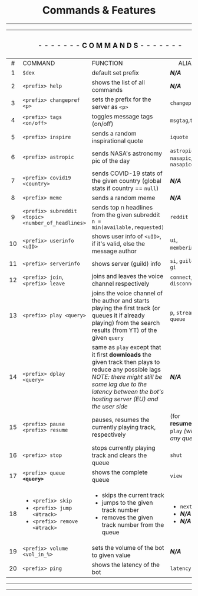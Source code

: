 <h1 align="center"> Commands & Features </h1>

___


<table align="center">
<thead>
<tr>
  <th colspan=4 align="center"><h3>- - - - - - -  C O M M A N D S  - - - - - - -</h3></th>
</tr>
</thead>
<tbody>
<tr>
<td align="center">#</td>
<td align="left">COMMAND</td>
<td align="left">FUNCTION</td>
<td align="center">ALIASES</td>
</tr>
<tr>
<td align="center">1</td>
<td align="left"><code>$dex</code></td>
<td align="left">default set prefix</td>
<td align="left"><i><b>N/A</b></i></td>
</tr>
<tr>
<td align="center">2</td>
<td align="left"><code>&lt;prefix&gt; help</code></td>
<td align="left">shows the list of all commands</td>
<td align="left"><i><b>N/A</b></i></td>
</tr>
<tr>
<td align="center">3</td>
<td align="left"><code>&lt;prefix&gt; changepref &lt;p&gt;</code></td>
<td align="left">sets the prefix for the server as <code>&lt;p&gt;</code></td>
<td align="left"><code>changeprefix</code></td>
</tr>
<tr>
<td align="center">4</td>
<td align="left"><code>&lt;prefix&gt; tags &lt;on/off&gt;</code></td>
<td align="left">toggles message tags (on/off)</td>
  <td align="left"><code>msgtag</code>,<code>tagging</code></td>
</tr>
<tr>
<td align="center">5</td>
<td align="left"><code>&lt;prefix&gt; inspire</code></td>
<td align="left">sends a random inspirational quote</td>
<td align="left"><code>iquote</code></td>
</tr>
<tr>
<td align="center">6</td>
<td align="left"><code>&lt;prefix&gt; astropic</code></td>
<td align="left">sends NASA's astronomy pic of the day</td>
<td align="left"><code>astropicotd</code>, <code>nasapic</code>, <code>nasapicotd</code></td>
</tr>
<tr>
<td align="center">7</td>
<td align="left"><code>&lt;prefix&gt; covid19 &lt;country&gt;</code></td>
<td align="left">sends COVID-19 stats of the given country (global stats if country == <code>null</code>)</td>
<td align="left"><i><b>N/A</b></i></td>
</tr>
<tr>
<td align="center">8</td>
<td align="left"><code>&lt;prefix&gt; meme</code></td>
<td align="left">sends a random meme</td>
<td align="left"><i><b>N/A</b></i></td>
</tr>
<tr>
<td align="center">9</td>
<td align="left"><code>&lt;prefix&gt; subreddit &lt;topic&gt; &lt;number_of_headlines&gt;</code></td>
<td align="left">sends top n headlines from the given subreddit</br><code>n = min(available,requested)</code></td>
<td align="left"><code>reddit</code></td>
</tr>
<tr>
<td align="center">10</td>
<td align="left"><code>&lt;prefix&gt; userinfo &lt;uID&gt;</code></td>
<td align="left">shows user info of <code>&lt;uID&gt;</code>, if it's valid, else the message author</td>
<td align="left"><code>ui</code>, <code>memberinfo</code>, <code>mi</code></td>
</tr>
<tr>
<td align="center">11</td>
<td align="left"><code>&lt;prefix&gt; serverinfo</code></td>
<td align="left">shows server (guild) info</td>
<td align="left"><code>si</code>, <code>guildinfo</code>, <code>gi</code></td>
</tr>
<tr>
<td align="center">12</td>
<td align="left"><code>&lt;prefix&gt; join</code>, <code>&lt;prefix&gt; leave</code></td>
<td align="left">joins and leaves the voice channel respectively</td>
<td align="left"><code>connect</code>, <code>disconnect</code></td>
</tr>
<tr>
<td align="center">13</td>
<td align="left"><code>&lt;prefix&gt; play &lt;query&gt;</code></td>
<td align="left">joins the voice channel of the author and starts playing the first track (or queues it if already playing) from the search results (from YT) of the given <code>query</code></td>
<td align="left"><code>p</code>, <code>stream</code>, <code>add</code>, <code>queue</code></td>
</tr>
<tr>
<td align="center">14</td>
<td align="left"><code>&lt;prefix&gt; dplay &lt;query&gt;</code></td>
<td align="left">same as <code>play</code> except that it first <b>downloads</b> the given track then plays to reduce any possible lags<br><i>NOTE: there might still be some lag due to the latency between the bot's hosting server (EU) and the user side</i></td>
<td align="left"><i><b>N/A</b></i></td>
</tr>
<tr>
<td align="center">15</td>
<td align="left"><code>&lt;prefix&gt; pause</code><br><code>&lt;prefix&gt; resume</code></td>
<td align="left">pauses, resumes the currently playing track, respectively</td>
<td align="left">(for <b>resume</b>):- <code>play</code> <i>(without any query)</i></td>
</tr>
<tr>
<td align="center">16</td>
<td align="left"><code>&lt;prefix&gt; stop</code></td>
<td align="left">stops currently playing track and clears the queue</td>
<td align="left"><code>shut</code></td>
</tr>
<tr>
<td align="center">17</td>
  <td align="left"><code>&lt;prefix&gt; queue <b><strike>&lt;query&gt;</strike></b></code></td>
<td align="left">shows the complete queue</td>
<td align="left"><code>view</code></td>
</tr>
<tr>
<td align="center">18</td>
<td align="left">
  <ul>
    <li><code>&lt;prefix&gt; skip </code></li>
    <li><code>&lt;prefix&gt; jump &lt;#track&gt;</code></li>
    <li><code>&lt;prefix&gt; remove &lt;#track&gt;</code></li>
  </ul>
</td>
<td align="left">
  <ul>
    <li>skips the current track</li>
    <li>jumps to the given track number</li>
    <li>removes the given track number from the queue</li>
  </ul>
</td>
<td align="left">
  <ul>
    <li><code>next</code></li>
    <li><b><i>N/A</i></b></li>
    <li><b><i>N/A</i></b></li>
  </ul>
</td>
</tr>
<tr>
<td align="center">19</td>
<td align="left"><code>&lt;prefix&gt; volume &lt;vol_in_%&gt;</code></td>
<td align="left">sets the volume of the bot to given value</td>
<td align="left"><b><i>N/A</i></b></td>
</tr>
<tr>
<td align="center">20</td>
<td align="left"><code>&lt;prefix&gt; ping</code></td>
<td align="left">shows the latency of the bot</td>
<td align="left"><code>latency</code></td>
</tr>
</tbody>
</table>




<!--|S. No.|COMMAND|FUNCTION|ALIASES|
|:-:|:-:|:-|:-:|
|1|`$dex`|default set prefix|N/A|
|2|`<prefix> help`|shows the list of all commands|N/A|
|3|`<prefix> changepref <p>`|sets the prefix for the server as `<p>`|`chngpref`|
|4|`<prefix> inspire`|sends a random inspirational quote|N/A|
|5|`<prefix> userinfo`|shows user info of the message author|`ui`, `memberinfo`, `mi`|
|6|`<prefix> userinfo <uID>`|shows user info of `<uID>` if it's valid else the message author|`ui`, `memberinfo`, `mi`|
|7|`<prefix> serverinfo`|shows server (guild) info|`si`, `guildinfo`, `gi`|
```
$dex                     - default set prefix;
<prefix> help            - shows the list of all commands;
<prefix> changepref <p>  - sets the prefix for the server as <p>;
<prefix> inspire         - sends an inspirational quote;
<prefix> userinfo        - shows user info of the message author;
<prefix> userinfo <uID>  - shows user info of <uID> if it's valid else the message author;
<prefix> serverinfo      - shows server (guild) info;
```
-->


___

<!--|Check|Feature|
|:-:|:-|
| ✔️ | Server custom prefixes |
| ✔️ | Message Tags |
| ✔️ | Inspirational Quotes |
| ✔️ | Astronomy Pic OTD by NASA |
| ✔️ | COVID 19 statistics |
| ✔️ | Memes |
| ✔️ | Shows User Information |
| ✔️ | Shows Server Information |
|    | Plays Music | -->

<!--
<table align = "center">
<thead>
<tr>
  <th colspan=4 align="center"><h3>- - - - - - -  F E A T U R E S  - - - - - - -</h3></th>
</tr>
</thead>
<tbody>
<tr>
<td align="center">Check</td>
<td align="left">Feature</td>
<td align="left">API Used</td>
<td align="left">Permissions Required by the BOT</td>
</tr>
<tr>
<td align="center"><g-emoji class="g-emoji" alias="heavy_check_mark" fallback-src="https://github.githubassets.com/images/icons/emoji/unicode/2714.png">✔️</g-emoji></td>
<td align="left">Server custom prefixes</td>
<td align="left"><i><b>N/A</b></i></td>
<td align="left"><i><a href="">Basic Permissions</a>, Embed Messages</i></td>
</tr>
<tr>
<td align="center"><g-emoji class="g-emoji" alias="heavy_check_mark" fallback-src="https://github.githubassets.com/images/icons/emoji/unicode/2714.png">✔️</g-emoji></td>
<td align="left">Message Tags</td>
<td align="left"><i><b>N/A</b></i></td>
<td align="left"><i><a href="">Basic Permissions</a>, Embed Messages</i></td>
</tr>
<tr>
<td align="center"><g-emoji class="g-emoji" alias="heavy_check_mark" fallback-src="https://github.githubassets.com/images/icons/emoji/unicode/2714.png">✔️</g-emoji></td>
<td align="left">Inspirational Quotes</td>
<td align="left"><a href="https://premium.zenquotes.io/zenquotes-documentation/"><b>ZenQuotes API</b></a></td>
<td align="left"><i><a href="">Basic Permissions</a>, Embed Messages</i></td>
</tr>
<tr>
<td align="center"><g-emoji class="g-emoji" alias="heavy_check_mark" fallback-src="https://github.githubassets.com/images/icons/emoji/unicode/2714.png">✔️</g-emoji></td>
<td align="left">Astronomy Pic of the day by NASA</td>
<td align="left"><a href="https://api.nasa.gov/"><b>NASA APOD API</b></a></td>
<td align="left"><i><a href="">Basic Permissions</a>, Embed Messages</i></td>
</tr>
<tr>
<td align="center"><g-emoji class="g-emoji" alias="heavy_check_mark" fallback-src="https://github.githubassets.com/images/icons/emoji/unicode/2714.png">✔️</g-emoji></td>
<td align="left">COVID-19 Stats</td>
<td align="left"><a href="https://documenter.getpostman.com/view/10808728/SzS8rjbc"><b>Coronavirus COVID-19 API v1</b></a></td>
<td align="left"><i><a href="">Basic Permissions</a>, Embed Messages</i></td>
</tr>
<tr>
<td align="center"><g-emoji class="g-emoji" alias="heavy_check_mark" fallback-src="https://github.githubassets.com/images/icons/emoji/unicode/2714.png">✔️</g-emoji></td>
<td align="left">Memes</td>
<td align="left"><a href="https://github.com/D3vd/Meme_Api"><b>D3vd/Meme_Api</b></a></td>
<td align="left"><i><a href="">Basic Permissions</a>, Embed Messages</i></td>
</tr>
<tr>
<td align="center"><g-emoji class="g-emoji" alias="heavy_check_mark" fallback-src="https://github.githubassets.com/images/icons/emoji/unicode/2714.png">✔️</g-emoji></td>
<td align="left">SubReddits</td>
<td align="left"><a href="https://www.reddit.com/dev/api/"><b>Reddit API</b></a></td>
<td align="left"><i><a href="">Basic Permissions</a>, Embed Messages</i></td>
</tr>
<tr>
<td align="center"><g-emoji class="g-emoji" alias="heavy_check_mark" fallback-src="https://github.githubassets.com/images/icons/emoji/unicode/2714.png">✔️</g-emoji></td>
<td align="left">Shows User Information</td>
<td align="left"><i><b>N/A</b></i></td>
<td align="left"><i><a href="">Basic Permissions</a>, Embed Messages</i></td>
</tr>
<tr>
<td align="center"><g-emoji class="g-emoji" alias="heavy_check_mark" fallback-src="https://github.githubassets.com/images/icons/emoji/unicode/2714.png">✔️</g-emoji></td>
<td align="left">Shows Server Information</td>
<td align="left"><i><b>N/A</b></i></td>
<td align="left"><i><a href="">Basic Permissions</a>, Embed Messages, Ban Members, Manage Server</i></td>
</tr>
<tr>
<td align="center"><g-emoji class="g-emoji" alias="heavy_check_mark" fallback-src="https://github.githubassets.com/images/icons/emoji/unicode/2714.png">✔️</g-emoji></td>
<td align="left">Plays Music</td>
<td align="left"><i><b>N/A</b></i></td>
<td align="left"><i><a href="">Basic Permissions</a>, Embed Messages, Connect to Voice Channels, Use Voice Activity, Speak, Unmute</i></td>
</tr>
</tbody>
</table>
-->

___

